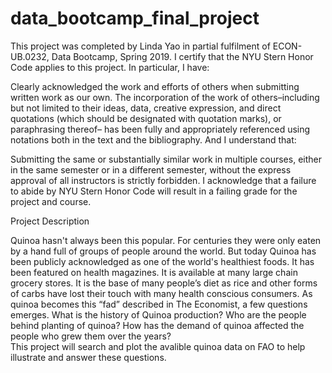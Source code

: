 # data_bootcamp_final_project

This project was completed by Linda Yao in partial fulfilment of ECON-UB.0232,
Data Bootcamp, Spring 2019. I certify that the NYU Stern Honor Code applies to this project.
In particular, I have: 

Clearly acknowledged the work and efforts of others when submitting written work as our own.
The incorporation of the work of others–including but not limited to their ideas, data, creative
expression, and direct quotations (which should be designated with quotation marks), or paraphrasing thereof– has been fully and appropriately referenced using notations both in the text
and the bibliography. And I understand that:

Submitting the same or substantially similar work in multiple courses, either in the same semester
or in a different semester, without the express approval of all instructors is strictly forbidden.
I acknowledge that a failure to abide by NYU Stern Honor Code will result in a failing grade for
the project and course.

Project Description

Quinoa hasn't always been this popular. For centuries they were only eaten by a hand full of groups of people around the world. But today Quinoa has been publicly acknowledged as one of the world's healthiest foods. It has been featured on health magazines. It is available at many large chain grocery stores. It is the base of many people’s diet as rice and other forms of carbs have lost their touch with many health conscious consumers. As quinoa becomes this “fad” described in The Economist, a few questions emerges. 
What is the history of Quinoa production? Who are the people behind planting of quinoa? How has the demand of quinoa affected the people who grew them over the years?  
This project will search and plot the avalible quinoa data on FAO to help illustrate and answer these questions.

